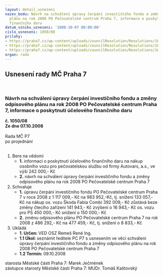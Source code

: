 ```yaml
---
layout: detail_usneseni
nazev_bodu: Návrh na schválení úpravy čerpání investičního fondu a změny odpisového
  plánu na rok 2008 PO Pečovatelské centrum Praha 7, informace o poskytnutí účelového
  finančního daru
datum_vzniku_usneseni: '2008-10-07 00:00:00'
cislo_usneseni: 1050/08
prilohy:
- https://praha7.cz/wp-content/uploads/councilResolution/Resolutions/16723/38-dopis_pc.doc
- https://praha7.cz/wp-content/uploads/councilResolution/Resolutions/16723/38-dopis_pc_p%c5%99ehodnocen%c3%ad.doc
- https://praha7.cz/wp-content/uploads/councilResolution/Resolutions/16723/38-usn_pcp7.doc
organ: rada
---
```

<div id="ucUsn_pList" class="usn">
	<span><h2>Usnesení rady MČ Praha 7 </h2>
<br></span><div class="standBody">
<span><h3>Návrh na schválení úpravy čerpání investičního fondu a změny odpisového plánu na rok 2008 PO Pečovatelské centrum Praha 7, informace o poskytnutí účelového finančního daru</h3></span><div class="center">
		<strong>č. 1050/08</strong><br>
	</div>
<div class="center">
		<strong>Ze dne 07.10.2008</strong><br><br>
	</div>Rada MČ P7<br> po projednání<br><br><ol>
<li>Bere na vědomí<ul>
<li>
<strong>1.</strong> informaci o poskytnutí účelového finančního daru na nákup osobního vozu pro pečovatelskou službu od firmy Autovars, a.s., ve výši 242 000,- Kč</li>
<li>
<strong>2.</strong> návrh na schválení úpravy čerpání investičního fondu a změny odpisového plánu na rok 2008 PO Pečovatelské centrum Praha 7</li>
</ul>
</li>
<li>Schvaluje<ul>
<li>
<strong>1.</strong> úpravu čerpání investičního fondu PO Pečovatelské centrum Praha 7 v roce 2008 z 1 117 009,- Kč na 983 952,-Kč, tj. snížení 133 057,- Kč na nákup                                                                                             os. vozu Škoda Fabia Combi            392 009,- Kč         zůstává beze změny                                           čtecího zařízení                                 141 943,- Kč         zvýšení o 16 943,- Kč                                                                     os. vozu pro PS                                 450 000,- Kč         snížení o 150 000,- Kč </li>
<li>
<strong>2.</strong> změnu odpisového plánu PO Pečovatelské centrum Praha 7 na rok 2008 z 486 292,- Kč na 477 459,- Kč, tj. snížení o 8 833,- Kč       </li>
</ul>
</li>
<li>Ukládá<ul>
<li>
<strong>1. Určen: </strong>VED OSZ Remeš René Ing.</li>
<li>
<strong>1.1 Úkol: </strong>seznámit ředitele PC P7 s usnesením ve věci schválení úpravy čerpání investičního fondu a změny odpisového plánu na rok 2008 PO Pečovatelské centrum Praha 7</li>
<li>
<strong>1.2 Termín: </strong>09.10.2008</li>
</ul>
</li>
</ol>starosta Městské části Praha 7: Marek Ječmének<br>zástupce starosty Městské části Praha 7: MUDr. Tomáš Kaštovský 
</div>
</div>